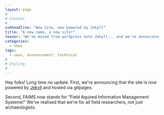 ```yaml
---
layout: page
#
# Content
#
subheadline: "New Site, now powered by Jekyll"
title: "A new name, a new site!"
teaser: "We've moved from wordpress onto Jekyll... and we're annoucning a different unpacking for the FAIMS acronym!"
categories:
  - news
tags:
  - news, announcement, technical
#
# Styling
#
---
```


Hey folks! Long time no update. First, we're announcing that the site is now powered by [Jekyll](http://jekyllrb.com) and hosted via gitpages.

Second, FAIMS now stands for "Field Aquired Information Management Systems!" We've realised that we're for all field researchers, not just archaeologists.
